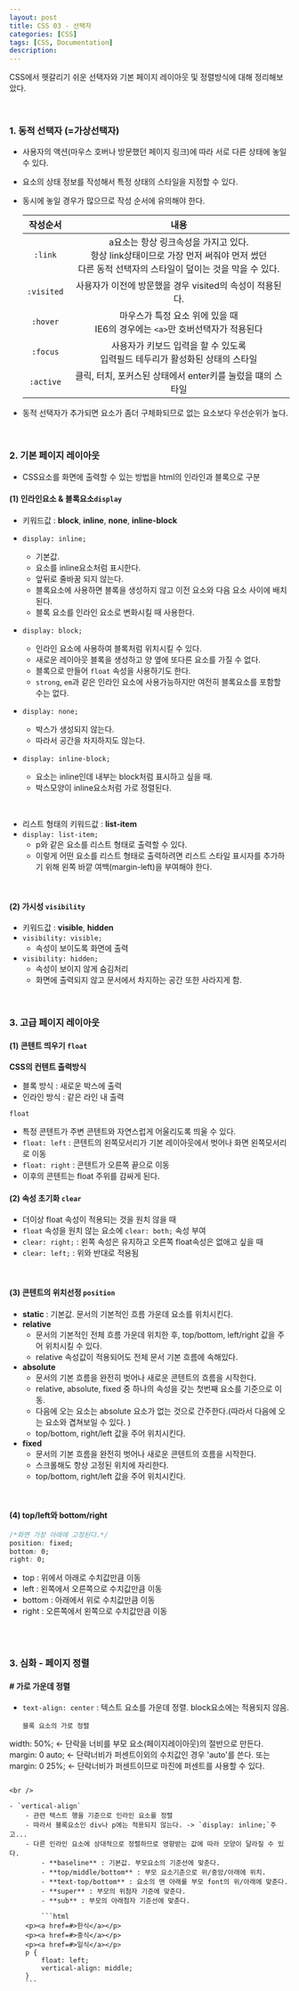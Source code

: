 ```yaml
---
layout: post
title: CSS 03 - 선택자 
categories: [CSS]
tags: [CSS, Documentation]
description: 
---
```


CSS에서 헷갈리기 쉬운 선택자와 기본 페이지 레이아웃 및 정렬방식에 대해 정리해보았다.

<br>

### 1. 동적 선택자 (=가상선택자)

- 사용자의 액션(마우스 호버나 방문했던 페이지 링크)에 따라 서로 다른 상태에 놓일 수 있다. 
- 요소의 상태 정보를 작성해서 특정 상태의 스타일을 지정할 수 있다. 
- 동시에 놓일 경우가 많으므로 작성 순서에 유의해야 한다.

  |작성순서|내용|
  |:----:|:----:|
  |`:link`|a요소는 항상 링크속성을 가지고 있다.<br>항상 link상태이므로 가장 먼저 써줘야 먼저 썼던 <br>다른 동적 선택자의 스타일이 덮이는 것을 막을 수 있다.|
  |`:visited`|사용자가 이전에 방문했을 경우 visited의 속성이 적용된다.|
  |`:hover`|마우스가 특정 요소 위에 있을 때<br>IE6의 경우에는 `<a>`만 호버선택자가 적용된다|
  |`:focus`|사용자가 키보드 입력을 할 수 있도록 <br>입력필드 테두리가 활성화된 상태의 스타일|
  |`:active`|클릭, 터치, 포커스된 상태에서 enter키를 눌렀을 떄의 스타일 |
 

- 동적 선택자가 추가되면 요소가 좀더 구체화되므로 없는 요소보다 우선순위가 높다.


<br>

### 2. 기본 페이지 레이아웃

- CSS요소를 화면에 출력할 수 있는 방법을 html의 인라인과 블록으로 구분

#### (1) 인라인요소 & 블록요소`display`
 
- 키워드값 : **block**, **inline**, **none**, **inline-block**
- `display: inline;`
	- 기본값.
	- 요소를 inline요소처럼 표시한다. 
	- 앞뒤로 줄바꿈 되지 않는다. 
	- 블록요소에 사용하면 블록을 생성하지 않고 이전 요소와 다음 요소 사이에 배치된다.
	- 블록 요소를 인라인 요소로 변화시킬 때 사용한다. 

- `display: block;` 
	- 인라인 요소에 사용하여 블록처럼 위치시킬 수 있다.
	- 새로운 레이아웃 블록을 생성하고 양 옆에 또다른 요소를 가질 수 없다.
	- 블록으로 만들어 `float` 속성을 사용하기도 한다.  
	- `strong`, `em`과 같은 인라인 요소에 사용가능하지만 여전히 블록요소를 포함할 수는 없다.

- `display: none;`
	- 박스가 생성되지 않는다.
	- 따라서 공간을 차지하지도 않는다.

- `display: inline-block;`
	- 요소는 inline인데 내부는 block처럼 표시하고 싶을 때.
	- 박스모양이 inline요소처럼 가로 정렬된다. 

<br>

- 리스트 형태의 키워드값 : **list-item**
- `display: list-item;`
	- p와 같은 요소를 리스트 형태로 출력할 수 있다.
	- 이렇게 어떤 요소를 리스트 형태로 출력하려면 리스트 스타일 표시자를 추가하기 위해 왼쪽 바깥 여백(margin-left)을 부여해야 한다. 

<br>

#### (2) 가시성 `visibility`

- 키워드값 : **visible**, **hidden**
- `visibility: visible;`
	- 속성이 보이도록 화면에 출력
- `visibility: hidden;`
	- 속성이 보이지 않게 숨김처리
	- 화면에 출력되지 않고 문서에서 차지하는 공간 또한 사라지게 함.

<br>

### 3. 고급 페이지 레이아웃

#### (1) 콘텐트 띄우기 `float`

**CSS의 컨텐트 출력방식**

- 블록 방식 : 새로운 박스에 출력
- 인라인 방식 : 같은 라인 내 출력

`float` 

- 특정 콘텐트가 주변 콘텐트와 자연스럽게 어울리도록 띄울 수 있다.
- `float: left` : 콘텐트의 왼쪽모서리가 기본 레이아웃에서 벗어나 화면 왼쪽모서리로 이동
- `float: right` : 콘텐트가 오른쪽 끝으로 이동
- 이후의 콘텐트는 float 주위를 감싸게 된다.


#### (2) 속성 초기화 `clear`

- 더이상 float 속성이 적용되는 것을 원치 않을 때
- `float` 속성을 원치 않는 요소에 `clear: both;` 속성 부여
- `clear: right;` : 왼쪽 속성은 유지하고 오른쪽 float속성은 없애고 싶을 때
- `clear: left;` : 위와 반대로 적용됨


<br>

#### (3) 콘텐트의 위치선정 `position`

- **static** : 기본값. 문서의 기본적인 흐름 가운데 요소를 위치시킨다.
- **relative**
	-  문서의 기본적인 전체 흐름 가운데 위치한 후, top/bottom, left/right 값을 주어 위치시킬 수 있다.
	-  relative 속성값이 적용되어도 전체 문서 기본 흐름에 속해있다. 
- **absolute** 
	- 문서의 기본 흐름을 완전히 벗어나 새로운 콘텐트의 흐름을 시작한다.
	- relative, absolute, fixed 중 하나의 속성을 갖는 첫번째 요소를 기준으로 이동.
	- 다음에 오는 요소는 absolute 요소가 없는 것으로 간주한다.(따라서 다음에 오는 요소와 겹쳐보일 수 있다. )
	- top/bottom, right/left 값을 주어 위치시킨다.
- **fixed**
	- 문서의 기본 흐름을 완전히 벗어나 새로운 콘텐트의 흐름을 시작한다.
	- 스크롤해도 항상 고정된 위치에 자리한다.
	- top/bottom, right/left 값을 주어 위치시킨다.

<br>

#### (4) top/left와 bottom/right

```css
/*화면 가장 아래에 고정된다.*/
position: fixed;
bottom: 0;
right: 0;
```

- top : 위에서 아래로 수치값만큼 이동
- left : 왼쪽에서 오른쪽으로 수치값만큼 이동
- bottom : 아래에서 위로 수치값만큼 이동
- right : 오른쪽에서 왼쪽으로 수치값만큼 이동 

<br>
<br>

### 3. 심화 - 페이지 정렬

#### # 가로 가운데 정렬

- `text-align: center` : 텍스트 요소를 가운데 정렬. block요소에는 적용되지 않음.
	
	```
	블록 요소의 가로 정렬
width: 50%; <- 단락을 너비를 부모 요소(페이지레이아웃)의 절반으로 만든다.
margin: 0 auto; <- 단락너비가 퍼센트이외의 수치값인 경우 'auto'를 쓴다.
또는 margin: 0 25%; <- 단락너비가 퍼센트이므로 마진에 퍼센트를 사용할 수 있다.
```

<br />

- `vertical-align` 
	- 관련 텍스트 행을 기준으로 인라인 요소를 정렬
	- 따라서 블록요소인 div나 p에는 적용되지 않는다. -> `display: inline;`주고...
	- 다른 인라인 요소에 상대적으로 정렬하므로 영향받는 값에 따라 모양이 달라질 수 있다.
		- **baseline** : 기본값. 부모요소의 기준선에 맞춘다.
		- **top/middle/bottom** : 부모 요소기준으로 위/중앙/아래에 위치.
		- **text-top/bottom** : 요소의 맨 아래를 부모 font의 위/아래에 맞춘다.
		- **super** : 부모의 위첨자 기준에 맞춘다.
		- **sub** : 부모의 아래첨자 기준선에 맞춘다.
	
		```html
	<p><a href=#>한식</a></p>
	<p><a href=#>중식</a></p>
	<p><a href=#>일식</a></p>
	p {
		float: left;
		vertical-align: middle;
	}
	```
